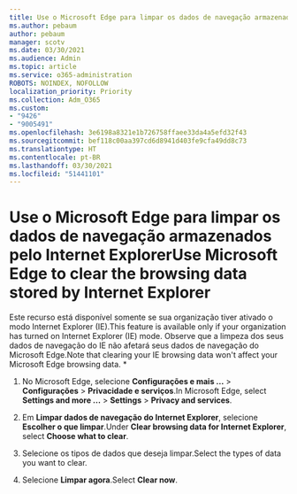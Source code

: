 ```yaml
---
title: Use o Microsoft Edge para limpar os dados de navegação armazenados pelo Internet Explorer
ms.author: pebaum
author: pebaum
manager: scotv
ms.date: 03/30/2021
ms.audience: Admin
ms.topic: article
ms.service: o365-administration
ROBOTS: NOINDEX, NOFOLLOW
localization_priority: Priority
ms.collection: Adm_O365
ms.custom:
- "9426"
- "9005491"
ms.openlocfilehash: 3e6198a8321e1b726758ffaee33da4a5efd32f43
ms.sourcegitcommit: bef118c00aa397cd6d8941d403fe9cfa49dd8c73
ms.translationtype: HT
ms.contentlocale: pt-BR
ms.lasthandoff: 03/30/2021
ms.locfileid: "51441101"
---
```

# <a name="use-microsoft-edge-to-clear-the-browsing-data-stored-by-internet-explorer"></a><span data-ttu-id="a496e-102">Use o Microsoft Edge para limpar os dados de navegação armazenados pelo Internet Explorer</span><span class="sxs-lookup"><span data-stu-id="a496e-102">Use Microsoft Edge to clear the browsing data stored by Internet Explorer</span></span>

<span data-ttu-id="a496e-103">Este recurso está disponível somente se sua organização tiver ativado o modo Internet Explorer (IE).</span><span class="sxs-lookup"><span data-stu-id="a496e-103">This feature is available only if your organization has turned on Internet Explorer (IE) mode.</span></span> <span data-ttu-id="a496e-104">Observe que a limpeza dos seus dados de navegação do IE não afetará seus dados de navegação do Microsoft Edge.</span><span class="sxs-lookup"><span data-stu-id="a496e-104">Note that clearing your IE browsing data won't affect your Microsoft Edge browsing data.</span></span>
*
1. <span data-ttu-id="a496e-105">No Microsoft Edge, selecione **Configurações e mais ...** > **Configurações** > **Privacidade e serviços**.</span><span class="sxs-lookup"><span data-stu-id="a496e-105">In Microsoft Edge, select **Settings and more ...** > **Settings** > **Privacy and services**.</span></span>

1. <span data-ttu-id="a496e-106">Em **Limpar dados de navegação do Internet Explorer**, selecione **Escolher o que limpar**.</span><span class="sxs-lookup"><span data-stu-id="a496e-106">Under **Clear browsing data for Internet Explorer**, select **Choose what to clear**.</span></span>

1. <span data-ttu-id="a496e-107">Selecione os tipos de dados que deseja limpar.</span><span class="sxs-lookup"><span data-stu-id="a496e-107">Select the types of data you want to clear.</span></span>

1. <span data-ttu-id="a496e-108">Selecione **Limpar agora**.</span><span class="sxs-lookup"><span data-stu-id="a496e-108">Select **Clear now**.</span></span>